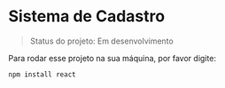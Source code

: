 # Sistema de Cadastro

> Status do projeto: Em desenvolvimento

Para rodar esse projeto na sua máquina, por favor digite:

```
npm install react

```
